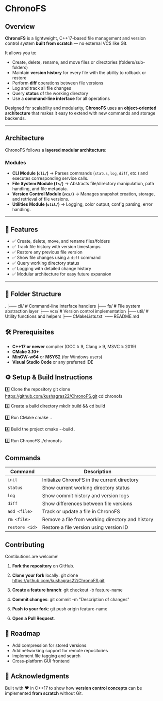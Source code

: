 # ChronoFS

## Overview
**ChronoFS** is a lightweight, C++17-based file management and version control system **built from scratch** — no external VCS like Git.  

It allows you to:
- Create, delete, rename, and move files or directories (folders/sub-folders)
- Maintain **version history** for every file with the ability to rollback or restore
- Perform **diff** operations between file versions
- Log and track all file changes
- Query **status** of the working directory
- Use a **command-line interface** for all operations

Designed for scalability and modularity, **ChronoFS** uses an **object-oriented architecture** that makes it easy to extend with new commands and storage backends.

---

## Architecture
ChronoFS follows a **layered modular architecture**:

### **Modules**
- **CLI Module (`cli/`)** → Parses commands (`status`, `log`, `diff`, etc.) and executes corresponding service calls.
- **File System Module (`fs/`)** → Abstracts file/directory manipulation, path handling, and file metadata.
- **Version Control Module (`vcs/`)** → Manages snapshot creation, storage, and retrieval of file versions.
- **Utilities Module (`util/`)** → Logging, color output, config parsing, error handling.

---

## 🚀 Features
- ✅ Create, delete, move, and rename files/folders
- ✅ Track file history with version timestamps
- ✅ Restore any previous file version
- ✅ Show file changes using a `diff` command
- ✅ Query working directory status
- ✅ Logging with detailed change history
- ✅ Modular architecture for easy future expansion

---

## 📂 Folder Structure
.
├── cli/ # Command-line interface handlers
├── fs/ # File system abstraction layer
├── vcs/ # Version control implementation
├── util/ # Utility functions and helpers
├── CMakeLists.txt
└── README.md

## 🛠 Prerequisites
- **C++17 or newer** compiler (GCC ≥ 9, Clang ≥ 9, MSVC ≥ 2019)
- **CMake 3.10+**
- **MinGW-w64** or **MSYS2** (for Windows users)
- **Visual Studio Code** or any preferred IDE


## ⚙️ Setup & Build Instructions
1️⃣ Clone the repository
git clone https://github.com/kushagras22/ChronoFS.git
cd chronofs

2️⃣ Create a build directory
mkdir build && cd build

3️⃣ Run CMake
cmake ..

4️⃣ Build the project
cmake --build .

5️⃣ Run ChronoFS
./chronofs

##  Commands

| Command         | Description                                           |
|-----------------|-------------------------------------------------------|
| `init`          | Initialize ChronoFS in the current directory          |
| `status`        | Show current working directory status                 |
| `log`           | Show commit history and version logs                   |
| `diff`          | Show differences between file versions                |
| `add <file>`    | Track or update a file in ChronoFS                     |
| `rm <file>`     | Remove a file from working directory and history       |
| `restore <id>`  | Restore a file version using version ID                |


## Contributing
Contibutions are welcome!

1. **Fork the repository** on GitHub.
2. **Clone your fork** locally:
git clone https://github.com/kushagras22/ChronoFS.git

3. **Create a feature branch**:
git checkout -b feature-name

4. **Commit changes**:
git commit -m "Description of changes"

5. **Push to your fork**:
git push origin feature-name

6. **Open a Pull Request**.


## 📌 Roadmap
- Add compression for stored versions
- Add networking support for remote repositories
- Implement file tagging and search
- Cross-platform GUI frontend


## 🌟 Acknowledgments
Built with ❤️ in C++17 to show how **version control concepts** can be implemented **from scratch** without Git.